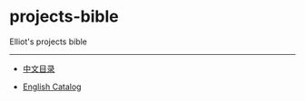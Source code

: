 # projects-bible

Elliot's projects bible

<hr>

- [中文目录](Chinese/README.md)

- [English Catalog](English/README.md)
